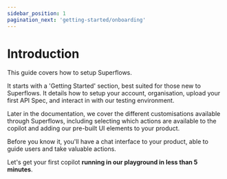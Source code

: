 ```yaml
---
sidebar_position: 1
pagination_next: 'getting-started/onboarding'
---
```


# Introduction

This guide covers how to setup Superflows. 

It starts with a 'Getting Started' section, best suited for those new to Superflows. It details how to setup your account, organisation, upload your first API Spec, and interact in with our testing environment. 

Later in the documentation, we cover the different customisations available through Superflows, including selecting which actions are available to the copilot and adding our pre-built UI elements to your product. 

Before you know it, you'll have a chat interface to your product, able to guide users and take valuable actions.

Let's get your first copilot **running in our playground in less than 5 minutes**.
